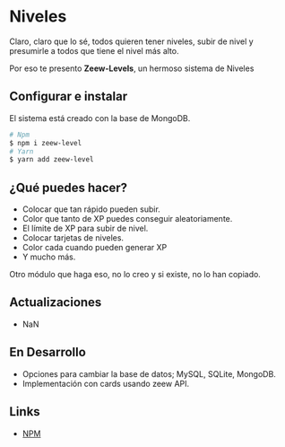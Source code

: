 # Niveles

Claro, claro que lo sé, todos quieren tener niveles, subir de nivel y presumirle a todos que tiene el nivel más alto.

Por eso te presento **Zeew-Levels**, un hermoso sistema de Niveles

## Configurar e instalar

El sistema está creado con la base de MongoDB.

```bash
# Npm
$ npm i zeew-level
# Yarn
$ yarn add zeew-level
``` 

## ¿Qué puedes hacer?

- Colocar que tan rápido pueden subir.
- Color que tanto de XP puedes conseguir aleatoriamente.
- El límite de XP para subir de nivel.
- Colocar tarjetas de niveles.
- Color cada cuando pueden generar XP
- Y mucho más.

Otro módulo que haga eso, no lo creo y si existe, no lo han copiado.

## Actualizaciones

- NaN
  
## En Desarrollo

- Opciones para cambiar la base de datos; MySQL, SQLite, MongoDB.
- Implementación con cards usando zeew API.

## Links

- [NPM]()
